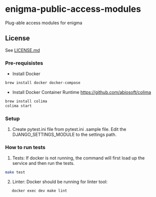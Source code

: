 # enigma-public-access-modules
Plug-able access modules for enigma

##  License
See [LICENSE.md](.github/LICENSE.md)

### Pre-requisistes

- Install Docker
```bash
brew install docker docker-compose
```

- Install Docker Container Runtime
https://github.com/abiosoft/colima
```bash
brew install colima
colima start
```
### Setup

1. Create pytest.ini file from pytest.ini .sample file. Edit the DJANGO_SETTINGS_MODULE to the settings path.

### How to run tests

1. Tests:
If docker is not running, the command will first load up the service and then run the tests.
```bash
make test
```

2. Linter:
Docker should be running for linter tool:
```bash
   docker exec dev make lint
```
